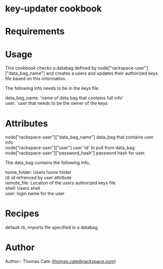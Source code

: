# key-updater cookbook

# Requirements

# Usage
This cookbook checks a databag defined by node["rackspace-user"]["data_bag_name"] and creates a users and updates their authorized keys file based on this information.

The following info needs to be in the keys file.

data_bag_name: 'name of data bag that contains full info'  
user:          'user that needs to be the owner of the keys

# Attributes

node["rackspace-user"]["data_bag_name"] data_bag that contains user info  
node["rackspace-user"]["user"] user 'id' to pull from data_bag.  
node["rackspace-user"]["password_hash"] password hash for user.  

The data_bag contains the following info,  

home_folder:    Users home folder  
id:             id refrenced by user attribute  
remote_file:    Location of the users authorized keys file  
shell:          Users shell  
user:           login name for the user  


# Recipes

default.rb, imports file specified in a databag

# Author

Author:: Thomas Cate (thomas.cate@rackspace.com)
